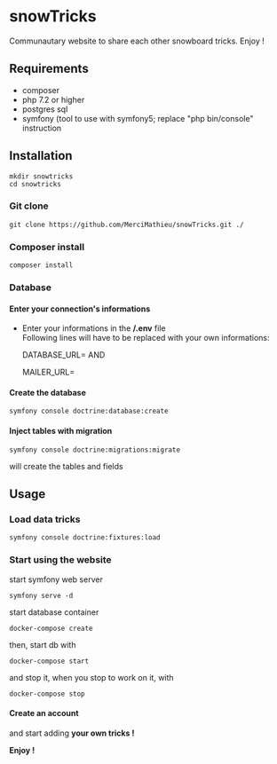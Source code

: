 # snowTricks
Communautary website to share each other snowboard tricks. Enjoy !

## Requirements
*  composer
*  php 7.2 or higher
*  postgres sql
*  symfony (tool to use with symfony5; replace "php bin/console" instruction

## Installation
    mkdir snowtricks
    cd snowtricks
### Git clone
    git clone https://github.com/MerciMathieu/snowTricks.git ./

### Composer install
    composer install

### Database
#### Enter your connection's informations
*  Enter your informations in the **/.env**  file  
Following lines will have to be replaced with your own informations:  
    

    DATABASE_URL=
AND

    MAILER_URL=

#### Create the database
    symfony console doctrine:database:create

#### Inject tables with migration
    symfony console doctrine:migrations:migrate
will create the tables and fields

## Usage

### Load data tricks 
    symfony console doctrine:fixtures:load  

### Start using the website
start symfony web server  
    
    symfony serve -d

start database container  

    docker-compose create  

then, start db with

    docker-compose start  

and stop it, when you stop to work on it, with

    docker-compose stop

#### Create an account

and start adding **your own tricks !**

**Enjoy !** 
